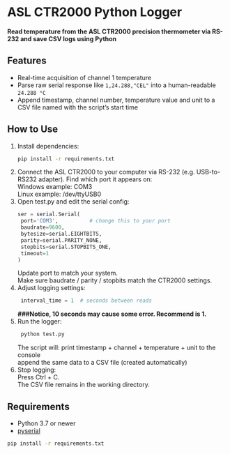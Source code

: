 # ASL CTR2000 Python Logger

**Read temperature from the ASL CTR2000 precision thermometer via RS-232 and save CSV logs using Python**

## Features

- Real-time acquisition of channel 1 temperature  
- Parse raw serial response like `1,24.288,"CEL"` into a human-readable `24.288 °C`  
- Append timestamp, channel number, temperature value and unit to a CSV file named with the script’s start time

## How to Use

1. Install dependencies:
   ```bash
   pip install -r requirements.txt
2. Connect the ASL CTR2000 to your computer via RS-232 (e.g. USB-to-RS232 adapter).
    Find which port it appears on:\
      Windows example: COM3\
      Linux example: /dev/ttyUSB0
3. Open test.py and edit the serial config:
   ```python
   ser = serial.Serial(
    port='COM3',          # change this to your port
    baudrate=9600,
    bytesize=serial.EIGHTBITS,
    parity=serial.PARITY_NONE,
    stopbits=serial.STOPBITS_ONE,
    timeout=1
   )
   ```
      Update port to match your system.\
      Make sure baudrate / parity / stopbits match the CTR2000 settings.
4. Adjust logging settings:
   ```python
    interval_time = 1  # seconds between reads
   ```
   **###Notice, 10 seconds may cause some error. Recommend is 1.**
5. Run the logger:
   ```bash
    python test.py
   ```
    The script will:
      print timestamp + channel + temperature + unit to the console\
      append the same data to a CSV file (created automatically)
6. Stop logging:\
    Press Ctrl + C.\
    The CSV file remains in the working directory.

## Requirements

- Python 3.7 or newer  
- [pyserial](https://pypi.org/project/pyserial/)

```bash
pip install -r requirements.txt

